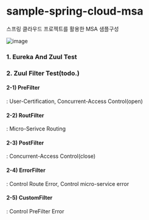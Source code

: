 # sample-spring-cloud-msa
스프링 클라우드 프로젝트를 활용한 MSA 샘플구성

![image](https://user-images.githubusercontent.com/45334819/53697538-7d5d1b80-3e15-11e9-8224-467541d563ab.png)

### 1. Eureka And Zuul Test

### 2. Zuul Filter Test(todo.)
#### 2-1) PreFilter
: User-Certification, Concurrent-Access Control(open)
#### 2-2) RoutFilter
: Micro-Serivce Routing
#### 2-3) PostFilter
: Concurrent-Access Control(close)
#### 2-4) ErrorFilter
: Control Route Error, Control micro-service error
#### 2-5) CustomFilter
: Control PreFilter Error


